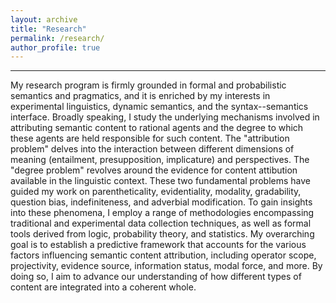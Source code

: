 ```yaml
---
layout: archive
title: "Research"
permalink: /research/
author_profile: true
---
```

------
My research program is firmly grounded in formal and probabilistic semantics and pragmatics, and it is enriched by my interests in experimental linguistics, dynamic semantics, and the syntax--semantics interface. Broadly speaking, I study the underlying mechanisms involved in attributing semantic content to rational agents and the degree to which these agents are held responsible for such content. The "attribution problem" delves into the interaction between different dimensions of meaning (entailment, presupposition, implicature) and perspectives. The "degree problem" revolves around the evidence for content attibution available in the linguistic context. These two fundamental problems have guided my work on parentheticality, evidentiality, modality, gradability, question bias, indefiniteness, and adverbial modification. To gain insights into these phenomena, I employ a range of methodologies encompassing traditional and experimental data collection techniques, as well as formal tools derived from logic, probability theory, and statistics. My overarching goal is to establish a predictive framework that accounts for the various factors influencing semantic content attribution, including operator scope, projectivity, evidence source, information status, modal force, and more. By doing so, I aim to advance our understanding of how different types of content are integrated into a coherent whole.
